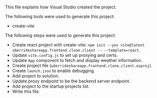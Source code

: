 This file explains how Visual Studio created the project.

The following tools were used to generate this project:
- create-vite

The following steps were used to generate this project:
- Create react project with create-vite: `npm init --yes vite@latest uberrideshareapp.frontend.clone.client -- --template=react`.
- Update `vite.config.js` to set up proxying and certs.
- Update `App` component to fetch and display weather information.
- Create project file (`uberrideshareapp.frontend.clone.client.esproj`).
- Create `launch.json` to enable debugging.
- Add project to solution.
- Update proxy endpoint to be the backend server endpoint.
- Add project to the startup projects list.
- Write this file.
